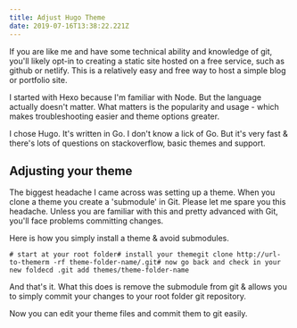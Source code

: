 ```yaml
---
title: Adjust Hugo Theme
date: 2019-07-16T13:38:22.221Z
---
```

If you are like me and have some technical ability and knowledge of git, you'll likely opt-in to creating a static site hosted on a free service, such as github or netlify. This is a relatively easy and free way to host a simple blog or portfolio site. 

I started with Hexo because I'm familiar with Node. But the language actually doesn't matter. What matters is the popularity and usage - which makes troubleshooting easier and theme options greater. 

I chose Hugo. It's written in Go. I don't know a lick of Go. But it's very fast & there's lots of questions on stackoverflow, basic themes and support.

## Adjusting your theme

The biggest headache I came across was setting up a theme. When you clone a theme you create a 'submodule' in Git. Please let me spare you this headache. Unless you are familiar with this and pretty advanced with Git, you'll face problems committing changes. 

Here is how you simply install a theme & avoid submodules. 

```
# start at your root folder# install your themegit clone http://url-to-themerm -rf theme-folder-name/.git# now go back and check in your new foldecd .git add themes/theme-folder-name
```

And that's it. What this does is remove the submodule from git & allows you to simply commit your changes to your root folder git repository. 

Now you can edit your theme files and commit them to git easily.
